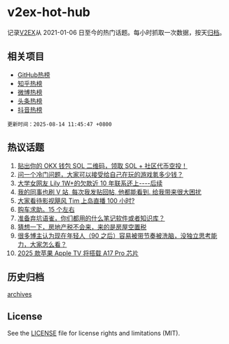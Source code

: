 # v2ex-hot-hub

 记录[V2EX](https://www.v2ex.com/)从 2021-01-06 日至今的热门话题。每小时抓取一次数据，按天[归档](archives)。
 
 ## 相关项目

- [GitHub热榜](https://github.com/snaildev/github-hot-hub)
- [知乎热榜](https://github.com/snaildev/zhihu-hot-hub)
- [微博热榜](https://github.com/snaildev/weibo-hot-hub)
- [头条热榜](https://github.com/snaildev/toutiao-hot-hub)
- [抖音热榜](https://github.com/snaildev/douyin-hot-hub)


 `更新时间：2025-08-14 11:45:47 +0800`

## 热议话题

1. [贴出你的 OKX 钱包 SOL 二维码，领取 SOL + 社区代币空投！](https://www.v2ex.com/t/1152131)
1. [问一个冷门问题，大家可以接受给自己在玩的游戏氪多少钱？](https://www.v2ex.com/t/1152076)
1. [大学女网友 Lily 1W+的欠款近 10 年联系还上----后续](https://www.v2ex.com/t/1152214)
1. [我的同事也刷 V 站, 每次我发贴回帖, 他都能看到. 给我带来很大困扰](https://www.v2ex.com/t/1152269)
1. [大家看待影视飓风 Tim 上岛直播 100 小时?](https://www.v2ex.com/t/1152063)
1. [购车求助。15 个左右](https://www.v2ex.com/t/1152072)
1. [准备弃坑语雀，你们都用的什么笔记软件或者知识库？](https://www.v2ex.com/t/1152148)
1. [猜想一下，房地产税不会来，来的是房屋空置税](https://www.v2ex.com/t/1152215)
1. [很多博主认为现在年轻人（90 之后）容易被带节奏被洗脑，没独立思考能力，大家怎么看？](https://www.v2ex.com/t/1152226)
1. [2025 款苹果 Apple TV 将搭载 A17 Pro 芯片](https://www.v2ex.com/t/1152254)

## 历史归档

[archives](archives)

## License

See the [LICENSE](LICENSE) file for license rights and limitations (MIT).
